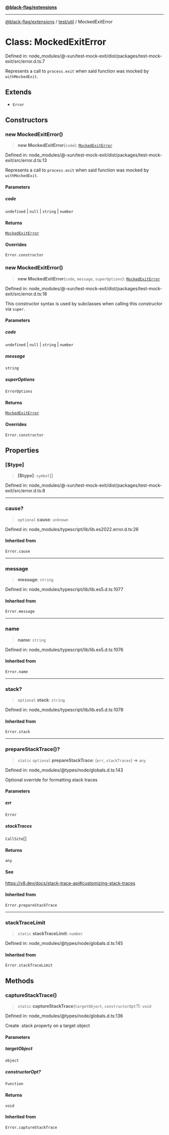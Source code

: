 [**@black-flag/extensions**](../../../README.md)

***

[@black-flag/extensions](../../../README.md) / [test/util](../README.md) / MockedExitError

# Class: MockedExitError

Defined in: node\_modules/@-xun/test-mock-exit/dist/packages/test-mock-exit/src/error.d.ts:7

Represents a call to `process.exit` when said function was mocked by
`withMockedExit`.

## Extends

- `Error`

## Constructors

### new MockedExitError()

> **new MockedExitError**(`code`): [`MockedExitError`](MockedExitError.md)

Defined in: node\_modules/@-xun/test-mock-exit/dist/packages/test-mock-exit/src/error.d.ts:13

Represents a call to `process.exit` when said function was mocked by
`withMockedExit`.

#### Parameters

##### code

`undefined` | `null` | `string` | `number`

#### Returns

[`MockedExitError`](MockedExitError.md)

#### Overrides

`Error.constructor`

### new MockedExitError()

> **new MockedExitError**(`code`, `message`, `superOptions`): [`MockedExitError`](MockedExitError.md)

Defined in: node\_modules/@-xun/test-mock-exit/dist/packages/test-mock-exit/src/error.d.ts:18

This constructor syntax is used by subclasses when calling this constructor
via `super`.

#### Parameters

##### code

`undefined` | `null` | `string` | `number`

##### message

`string`

##### superOptions

`ErrorOptions`

#### Returns

[`MockedExitError`](MockedExitError.md)

#### Overrides

`Error.constructor`

## Properties

### \[$type\]

> **\[$type\]**: `symbol`[]

Defined in: node\_modules/@-xun/test-mock-exit/dist/packages/test-mock-exit/src/error.d.ts:8

***

### cause?

> `optional` **cause**: `unknown`

Defined in: node\_modules/typescript/lib/lib.es2022.error.d.ts:26

#### Inherited from

`Error.cause`

***

### message

> **message**: `string`

Defined in: node\_modules/typescript/lib/lib.es5.d.ts:1077

#### Inherited from

`Error.message`

***

### name

> **name**: `string`

Defined in: node\_modules/typescript/lib/lib.es5.d.ts:1076

#### Inherited from

`Error.name`

***

### stack?

> `optional` **stack**: `string`

Defined in: node\_modules/typescript/lib/lib.es5.d.ts:1078

#### Inherited from

`Error.stack`

***

### prepareStackTrace()?

> `static` `optional` **prepareStackTrace**: (`err`, `stackTraces`) => `any`

Defined in: node\_modules/@types/node/globals.d.ts:143

Optional override for formatting stack traces

#### Parameters

##### err

`Error`

##### stackTraces

`CallSite`[]

#### Returns

`any`

#### See

https://v8.dev/docs/stack-trace-api#customizing-stack-traces

#### Inherited from

`Error.prepareStackTrace`

***

### stackTraceLimit

> `static` **stackTraceLimit**: `number`

Defined in: node\_modules/@types/node/globals.d.ts:145

#### Inherited from

`Error.stackTraceLimit`

## Methods

### captureStackTrace()

> `static` **captureStackTrace**(`targetObject`, `constructorOpt`?): `void`

Defined in: node\_modules/@types/node/globals.d.ts:136

Create .stack property on a target object

#### Parameters

##### targetObject

`object`

##### constructorOpt?

`Function`

#### Returns

`void`

#### Inherited from

`Error.captureStackTrace`
